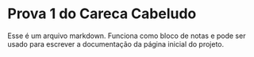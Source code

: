 # Prova 1 do Careca Cabeludo

Esse é um arquivo markdown. Funciona como bloco de notas e pode ser usado para escrever a documentação da página inicial do projeto.
